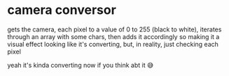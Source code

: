 # camera conversor
gets the camera, each pixel to a value of 0 to 255 (black to white), iterates through an array with some chars, then adds it accordingly
so making it a visual effect looking like it's converting, but, in reality, just checking each pixel

yeah it's kinda converting now if you think abt it 😅
